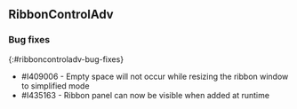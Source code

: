 ## RibbonControlAdv   

### Bug fixes
{:#ribboncontroladv-bug-fixes}

* \#I409006 - Empty space will not occur while resizing the ribbon window to simplified mode
* \#I435163 - Ribbon panel can now be visible when added at runtime